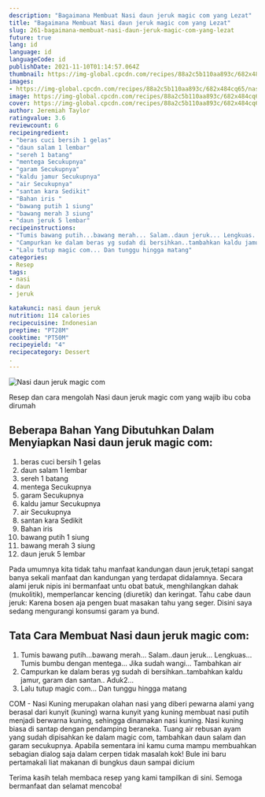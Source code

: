 ```yaml
---
description: "Bagaimana Membuat Nasi daun jeruk magic com yang Lezat"
title: "Bagaimana Membuat Nasi daun jeruk magic com yang Lezat"
slug: 261-bagaimana-membuat-nasi-daun-jeruk-magic-com-yang-lezat
future: true
lang: id
language: id
languageCode: id
publishDate: 2021-11-10T01:14:57.064Z 
thumbnail: https://img-global.cpcdn.com/recipes/88a2c5b110aa893c/682x484cq65/nasi-daun-jeruk-magic-com-foto-resep-utama.png
images:
- https://img-global.cpcdn.com/recipes/88a2c5b110aa893c/682x484cq65/nasi-daun-jeruk-magic-com-foto-resep-utama.png
image: https://img-global.cpcdn.com/recipes/88a2c5b110aa893c/682x484cq65/nasi-daun-jeruk-magic-com-foto-resep-utama.png
cover: https://img-global.cpcdn.com/recipes/88a2c5b110aa893c/682x484cq65/nasi-daun-jeruk-magic-com-foto-resep-utama.png
author: Jeremiah Taylor
ratingvalue: 3.6
reviewcount: 6
recipeingredient:
- "beras cuci bersih 1 gelas"
- "daun salam 1 lembar"
- "sereh 1 batang"
- "mentega Secukupnya"
- "garam Secukupnya"
- "kaldu jamur Secukupnya"
- "air Secukupnya"
- "santan kara Sedikit"
- "Bahan iris "
- "bawang putih 1 siung"
- "bawang merah 3 siung"
- "daun jeruk 5 lembar"
recipeinstructions:
- "Tumis bawang putih...bawang merah... Salam..daun jeruk... Lengkuas... Tumis bumbu dengan mentega... Jika sudah wangi... Tambahkan air"
- "Campurkan ke dalam beras yg sudah di bersihkan..tambahkan kaldu jamur, garam dan santan.. Aduk2..."
- "Lalu tutup magic com... Dan tunggu hingga matang"
categories:
- Resep
tags:
- nasi
- daun
- jeruk

katakunci: nasi daun jeruk 
nutrition: 114 calories
recipecuisine: Indonesian
preptime: "PT28M"
cooktime: "PT50M"
recipeyield: "4"
recipecategory: Dessert
. 
---
```



![Nasi daun jeruk magic com](https://img-global.cpcdn.com/recipes/88a2c5b110aa893c/682x484cq65/nasi-daun-jeruk-magic-com-foto-resep-utama.png)

Resep dan cara mengolah  Nasi daun jeruk magic com yang wajib ibu coba dirumah

<!--inarticleads1-->

## Beberapa Bahan Yang Dibutuhkan Dalam Menyiapkan Nasi daun jeruk magic com:

1. beras cuci bersih 1 gelas
1. daun salam 1 lembar
1. sereh 1 batang
1. mentega Secukupnya
1. garam Secukupnya
1. kaldu jamur Secukupnya
1. air Secukupnya
1. santan kara Sedikit
1. Bahan iris 
1. bawang putih 1 siung
1. bawang merah 3 siung
1. daun jeruk 5 lembar

Pada umumnya kita tidak tahu manfaat kandungan daun jeruk,tetapi sangat banya sekali manfaat dan kandungan yang terdapat didalamnya. Secara alami jeruk nipis ini bermanfaat untu obat batuk, menghilangkan dahak (mukolitik), memperlancar kencing (diuretik) dan keringat. Tahu cabe daun jeruk: Karena bosen aja pengen buat masakan tahu yang seger. Disini saya sedang mengurangi konsumsi garam ya bund. 

<!--inarticleads2-->

## Tata Cara Membuat Nasi daun jeruk magic com:

1. Tumis bawang putih...bawang merah... Salam..daun jeruk... Lengkuas... Tumis bumbu dengan mentega... Jika sudah wangi... Tambahkan air
1. Campurkan ke dalam beras yg sudah di bersihkan..tambahkan kaldu jamur, garam dan santan.. Aduk2...
1. Lalu tutup magic com... Dan tunggu hingga matang


COM - Nasi Kuning merupakan olahan nasi yang diberi pewarna alami yang berasal dari kunyit (kuning) warna kunyit yang kuning membuat nasi putih menjadi berwarna kuning, sehingga dinamakan nasi kuning. Nasi kuning biasa di santap dengan pendamping beraneka. Tuang air rebusan ayam yang sudah dipisahkan ke dalam magic com, tambahkan daun salam dan garam secukupnya. Apabila sementara ini kamu cuma mampu membuahkan sebagian dialog saja dalam cerpen tidak masalah kok! Bule ini baru pertamakali liat makanan di bungkus daun sampai dicium 

Terima kasih telah membaca resep yang kami tampilkan di sini. Semoga bermanfaat dan selamat mencoba!
